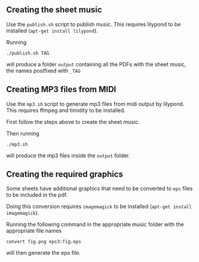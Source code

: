 ## Creating the sheet music

Use the `publish.sh` script to publish music. This requires lilypond to be installed (`apt-get install lilypond`).

Running
```
./publish.sh TAG
```
will produce a folder `output` containing all the PDFs with the sheet music, the names postfixed with `_TAG`

## Creating MP3 files from MIDI

Use the `mp3.sh` script to generate mp3 files from midi output by lilypond. This requires ffmpeg and timidity to be installed.

First follow the steps above to create the sheet music.

Then running
```
./mp3.sh
```
will produce the mp3 files inside the `output` folder.

## Creating the required graphics

Some sheets have additional graphics that need to be converted to `eps` files to be included in the pdf.

Doing this conversion requires `imagemagick` to be installed (`apt-get install imagemagick`).

Running the following command in the appropriate music folder with the appropriate file names
```
convert fig.png eps3:fig.eps
```
will then generate the eps file.
